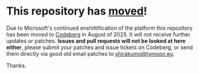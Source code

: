 # This repository has [moved](https://shirakumo.org/projects/cl-soundio)!
Due to Microsoft's continued enshittification of the platform this repository has been moved to [Codeberg](https://shirakumo.org/projects/cl-soundio) in August of 2025. It will not receive further updates or patches. **Issues and pull requests will not be looked at here either**, please submit your patches and issue tickets on Codeberg, or send them directly via good old email patches to [shirakumo@tymoon.eu](mailto:shirakumo@tymoon.eu).

Thanks.